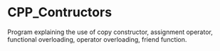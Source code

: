 # CPP_Contructors
Program explaining the use of copy constructor, assignment operator, functional overloading, operator overloading, friend function.
